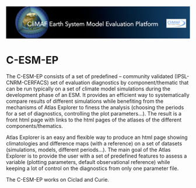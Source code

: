 ![relative](share/fp_template/CESMEP_bandeau.png)

# C-ESM-EP

The C-ESM-EP consists of a set of predefined – community validated (IPSL-CNRM-CERFACS) set of evaluation diagnostics by component/thematic that can be run typically on a set of climate model simulations during the development phase of an ESM. It provides an efficient way to systematically compare results of different simulations while benefiting from the mechanisms of Atlas Explorer to finess the analysis (choosing the periods for a set of diagnostics, controlling the plot parameters…).
The result is a front html page with links to the html pages of the atlases of the different components/thematics.

Atlas Explorer is an easy and flexible way to produce an html page showing climatologies and difference maps (with a reference) on a set of datasets (simulations, models, different periods…).
The main goal of the Atlas Explorer is to provide the user with a set of predefined features to assess a variable (plotting parameters, default observational reference) while keeping a lot of control on the diagnostics from only one parameter file.

The C-ESM-EP works on Ciclad and Curie.
